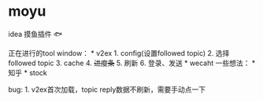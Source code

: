 # moyu
idea  摸鱼插件 🐟

正在进行的tool window：
    * v2ex
        1. config(设置followed topic)
        2. 选择followed topic
        3. cache
        4. ~~进度条~~
        5. 刷新
        6. 登录、发送
    * wecaht
一些想法：
    * 知乎
    * stock

bug: 1. v2ex首次加载，topic reply数据不刷新，需要手动点一下
 
